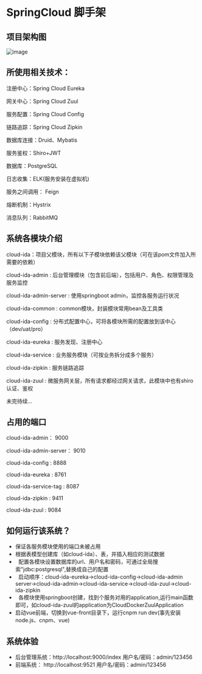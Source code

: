 SpringCloud 脚手架
===
项目架构图
---
![image](https://github.com/xuyaohui/cloud-ida-cli/blob/master/images/%E6%9E%B6%E6%9E%84%E5%9B%BE.png)

所使用相关技术：
---

注册中心：Spring Cloud Eureka

网关中心：Spring Cloud Zuul

服务配置：Spring Cloud Config

链路追踪：Spring Cloud Zipkin

数据库连接：Druid、Mybatis

服务鉴权：Shiro+JWT

数据库：PostgreSQL

日志收集：ELK(服务安装在虚拟机)

服务之间调用： Feign

熔断机制：Hystrix

消息队列：RabbitMQ

系统各模块介绍
---

cloud-ida：项目父模块，所有以下子模块依赖该父模块（可在该pom文件加入所需要的依赖）

cloud-ida-admin : 后台管理模块（包含前后端），包括用户、角色、权限管理及服务监控

cloud-ida-admin-server : 使用springboot admin，监控各服务运行状况

cloud-ida-common : common模块，封装模块常用bean及工具类

cloud-ida-config : 分布式配置中心，可将各模块所需的配置放到该中心（dev/uat/pro）

cloud-ida-eureka : 服务发现、注册中心

cloud-ida-service : 业务服务模块（可按业务拆分成多个服务）

cloud-ida-zipkin : 服务链路追踪

cloud-ida-zuul : 微服务网关层，所有请求都经过网关请求，此模块中也有shiro认证、鉴权

未完待续...

占用的端口
---

cloud-ida-admin： 9000 

cloud-ida-admin-server： 9010

cloud-ida-config : 8888

cloud-ida-eureka : 8761

cloud-ida-service-tag : 8087

cloud-ida-zipkin : 9411

cloud-ida-zuul : 9084

如何运行该系统？
---

*   保证各服务模块使用的端口未被占用
*   根据表模型创建库（如cloud-ida）、表，并插入相应的测试数据
*   配置各模块设置数据库的url、用户名和密码，可通过全局搜索"jdbc:postgresql",替换成自己的配置
*   启动顺序：cloud-ida-eureka->cloud-ida-config->cloud-ida-admin server->cloud-ida-admin->cloud-ida-service->cloud-ida-zuul->cloud-ida-zipkin
*   各模块使用springboot创建，找到个服务对用的application,运行main函数即可，如cloud-ida-zuul的application为CloudDockerZuulApplication
*   启动vue前端，切换到vue-front目录下，运行cnpm run dev(事先安装node.js、cnpm、vue)


系统体验
---

*   后台管理系统：http://localhost:9000/index 用户名/密码：admin/123456
*   前端系统： http://localhost:9521 用户名/密码：admin/123456





